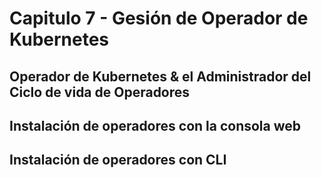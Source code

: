 # Capitulo 7 - Gesión de Operador de Kubernetes

## Operador de Kubernetes & el Administrador del Ciclo de vida de Operadores

## Instalación de operadores con la consola web

## Instalación de operadores con CLI